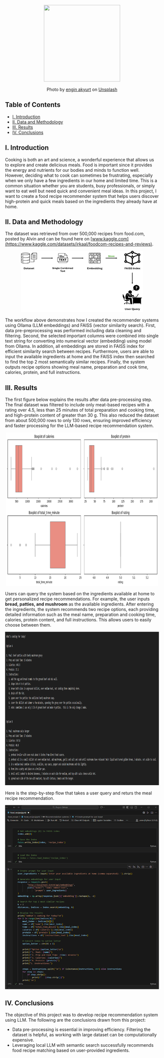 <p align="center">
  <img width="250" height="250" src="https://github.com/a-pradono/food_recipe/blob/main/images/header.jpg">
</p>
<p align="center">
Photo by <a href="https://unsplash.com/@enginakyurt?utm_source=unsplash&utm_medium=referral&utm_content=creditCopyText">engin akyurt</a> on <a href="https://unsplash.com/photos/a-person-burning-a-fire-vUlsoVpTbZs?utm_source=unsplash&utm_medium=referral&utm_content=creditCopyText">Unsplash</a>
</p>


## Table of Contents

- [I. Introduction](#i-introduction)
- [II. Data and Methodology](#ii-data-and-methodology)
- [III. Results](#iii-results)
- [IV. Conclusions](#iv-conclusions)

## I. Introduction
Cooking is both an art and science, a wonderful experience that allows us to explore and create delicious meals. Food is important since it provides the energy and nutrients for our bodies and minds to function well. However, deciding what to cook can sometimes be frustrating, especially when we only have a few ingredients in our home and limited time. This is a common situation whether you are students, busy professionals, or simply want to eat well but need quick and convenient meal ideas. In this project, I want to create a food recipe recommender system that helps users discover high-protein and quick meals based on the ingredients they already have at home.
## II. Data and Methodology
The dataset was retrieved from over 500,000 recipes from food.com, posted by Alvin and can be found here on [www.kaggle.com](https://www.kaggle.com/datasets/irkaal/foodcom-recipes-and-reviews).
<p align="center">
  <img width="400" height="200" src="https://github.com/a-pradono/food_recipe/blob/main/images/workflow.png">
</p>

The workflow above demonstrates how I created the recommender systems using Ollama (LLM embeddings) and FAISS (vector similarity search). First, data pre-preprocessing was performed including data cleaning and filtering. Second, the selected important columns were combined into single text string for converting into numerical vector (embedding) using model from Ollama. In addition, all embeddings are stored in FAISS index for efficient similarity search between recipes. Furthermore, users are able to input the available ingredients at home and the FAISS index then searched to find the top 2 most semantically similar recipes. Finally, the system outputs recipe options showing meal name, preparation and cook time, calories, protein, and full instructions.

## III. Results
The first figure below explains the results after data pre-processing step. The final dataset was filtered to include only meat-based recipes with a rating over 4.5, less than 25 minutes of total preparation and cooking time, and high-protein content of greater than 30 g. This also reduced the dataset from about 500,000 rows to only 130 rows, ensuring improved efficiency and faster processing for the LLM-based recipe recommendation system.

<p align="center">
  <img width="500" height="500" src="https://github.com/a-pradono/food_recipe/blob/main/images/plot01.png">
</p>

Users can query the system based on the ingredients available at home to get personalized recipe recommendations. For example, the user inputs **bread, patties, and mushroom** as the available ingredients. After entering the ingredients, the system recommends two recipe options, each providing detailed information such as the meal name, preparation and cooking time, calories, protein content, and full instructions. This allows users to easily choose between them.

<p align="center">
  <img width="700" height="500" src="https://github.com/a-pradono/food_recipe/blob/main/images/plot03.PNG">
</p>

Here is the step-by-step flow that takes a user query and returs the meal recipe recommendation.

<p align="center">
  <img width="700" height="600" src="https://github.com/a-pradono/food_recipe/blob/main/images/plot04.gif">
</p>

## IV. Conclusions
The objective of this project was to develop recipe recommendation system using LLM. The following are the conclusions drawn from this project:
  * Data pre-processing is essential in improving efficiency. Filtering the dataset is helpful, as working with large dataset can be computationally expensive.
  * Leveraging local LLM with semantic search successfully recommends food recipe matching based on user-provided ingredients.

